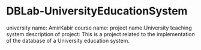 # DBLab-UniversityEducationSystem
 university name: AmirKabir
 course name:
 project name:University teaching system
 description of project: This is a project related to the implementation
 of the database of a University education system.
